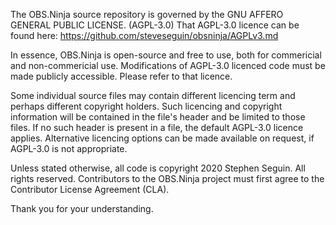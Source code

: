 The OBS.Ninja source repository is governed by the GNU AFFERO GENERAL PUBLIC LICENSE. (AGPL-3.0)
That AGPL-3.0 licence can be found here: https://github.com/steveseguin/obsninja/AGPLv3.md

In essence, OBS.Ninja is open-source and free to use, both for commericial and non-commericial use.
Modifications of AGPL-3.0 licenced code must be made publicly accessible. Please refer to that licence.

Some individual source files may contain different licencing term and perhaps different copyright holders.
Such licencing and copyright information will be contained in the file's header and be limited to those files.
If no such header is present in a file, the default AGPL-3.0 licence applies.
Alternative licencing options can be made available on request, if AGPL-3.0 is not appropriate.

Unless stated otherwise, all code is copyright 2020 Stephen Seguin. All rights reserved.
Contributors to the OBS.Ninja project must first agree to the Contributor License Agreement (CLA).

Thank you for your understanding.